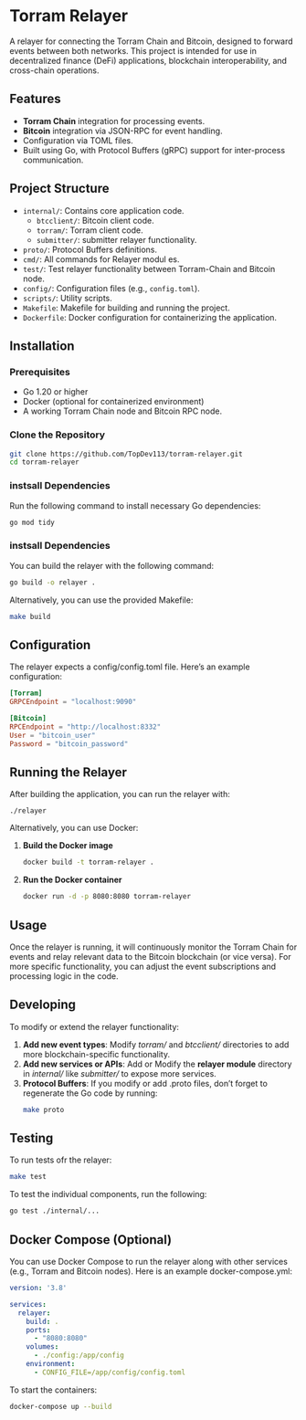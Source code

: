 # Torram Relayer

A relayer for connecting the Torram Chain and Bitcoin, designed to forward events between both networks. This project is intended for use in decentralized finance (DeFi) applications, blockchain interoperability, and cross-chain operations.

## Features
- **Torram Chain** integration for processing events.
- **Bitcoin** integration via JSON-RPC for event handling.
- Configuration via TOML files.
- Built using Go, with Protocol Buffers (gRPC) support for inter-process communication.

## Project Structure
- `internal/`: Contains core application code.
  - `btcclient/`: Bitcoin client code.
  - `torram/`: Torram client code.
  - `submitter/`: submitter relayer functionality.
- `proto/`: Protocol Buffers definitions.
- `cmd/`: All commands for Relayer modul
es.
- `test/`: Test relayer functionality between Torram-Chain and Bitcoin node.
- `config/`: Configuration files (e.g., `config.toml`).
- `scripts/`: Utility scripts.
- `Makefile`: Makefile for building and running the project.
- `Dockerfile`: Docker configuration for containerizing the application.

## Installation

### Prerequisites
- Go 1.20 or higher
- Docker (optional for containerized environment)
- A working Torram Chain node and Bitcoin RPC node.

### Clone the Repository
```bash
git clone https://github.com/TopDev113/torram-relayer.git
cd torram-relayer
```

### instsall Dependencies
Run the following command to install necessary Go dependencies:
```bash
go mod tidy
```

### instsall Dependencies
You can build the relayer with the following command:
```bash
go build -o relayer .
```
Alternatively, you can use the provided Makefile:
```bash
make build
```
## Configuration
The relayer expects a config/config.toml file. Here’s an example configuration:
```toml
[Torram]
GRPCEndpoint = "localhost:9090"

[Bitcoin]
RPCEndpoint = "http://localhost:8332"
User = "bitcoin_user"
Password = "bitcoin_password"
```

## Running the Relayer

After building the application, you can run the relayer with:
```
./relayer
```
Alternatively, you can use Docker:
1. **Build the Docker image** 
    ```bash
    docker build -t torram-relayer .
    ```
2. **Run the Docker container** 
    ```bash
    docker run -d -p 8080:8080 torram-relayer
    ```

## Usage
Once the relayer is running, it will continuously monitor the Torram Chain for events and relay relevant data to the Bitcoin blockchain (or vice versa). For more specific functionality, you can adjust the event subscriptions and processing logic in the code.

## Developing
To modify or extend the relayer functionality:

1.  **Add new event types**: Modify *torram/* and *btcclient/* directories to add more blockchain-specific functionality.
2.  **Add new services or APIs**: Add or Modify the **relayer module** directory in *internal/* like *submitter/* to expose more services.
3.  **Protocol Buffers**: If you modify or add .proto files, don’t forget to regenerate the Go code by running:
    ```bash
    make proto
    ```

## Testing
To run tests ofr the relayer:
```bash
make test
```
To test the individual components, run the following:
```bash
go test ./internal/...
```

## Docker Compose (Optional)
You can use Docker Compose to run the relayer along with other services (e.g., Torram and Bitcoin nodes). Here is an example docker-compose.yml:

```yaml
version: '3.8'

services:
  relayer:
    build: .
    ports:
      - "8080:8080"
    volumes:
      - ./config:/app/config
    environment:
      - CONFIG_FILE=/app/config/config.toml
```
To start the containers:
```bash
docker-compose up --build
```
